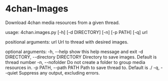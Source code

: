 4chan-Images
============

Download 4chan media resources from a given thread.

usage: 4chan.images.py [-h] [-d DIRECTORY] [-n] [-p PATH] [-q] url

positional arguments:
  url                   Url to thread with desired images.

optional arguments:
  -h, --help            show this help message and exit
  -d DIRECTORY, --directory DIRECTORY
                        Directory to save images. Default is thread number
  -n, --nofolder        Do not create a folder to group media resources in.
  -p PATH, --path PATH  Path to save thread to. Default is ./
  -q, --quiet           Suppress any output, excluding errors.
